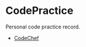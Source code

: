 # CodePractice

Personal code practice record.

* [CodeChef](https://blog.fish-404.icu/CodePractice/CodeChef/)
